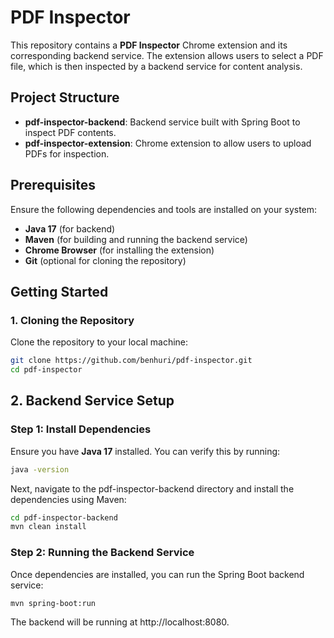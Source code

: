 # PDF Inspector

This repository contains a **PDF Inspector** Chrome extension and its corresponding backend service. The extension allows users to select a PDF file, which is then inspected by a backend service for content analysis.

## Project Structure

- **pdf-inspector-backend**: Backend service built with Spring Boot to inspect PDF contents.
- **pdf-inspector-extension**: Chrome extension to allow users to upload PDFs for inspection.

## Prerequisites

Ensure the following dependencies and tools are installed on your system:

- **Java 17** (for backend)
- **Maven** (for building and running the backend service)
- **Chrome Browser** (for installing the extension)
- **Git** (optional for cloning the repository)

## Getting Started

### 1. Cloning the Repository

Clone the repository to your local machine:

```bash
git clone https://github.com/benhuri/pdf-inspector.git
cd pdf-inspector
```

## 2. Backend Service Setup

### Step 1: Install Dependencies
Ensure you have **Java 17** installed. You can verify this by running:

```bash
java -version
```
Next, navigate to the pdf-inspector-backend directory and install the dependencies using Maven:

```bash
cd pdf-inspector-backend
mvn clean install
```

### Step 2: Running the Backend Service
Once dependencies are installed, you can run the Spring Boot backend service:

```bash
mvn spring-boot:run
```

The backend will be running at http://localhost:8080.
